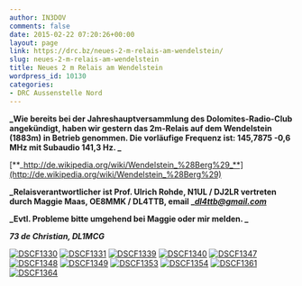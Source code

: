 ```yaml
---
author: IN3DOV
comments: false
date: 2015-02-22 07:20:26+00:00
layout: page
link: https://drc.bz/neues-2-m-relais-am-wendelstein/
slug: neues-2-m-relais-am-wendelstein
title: Neues 2 m Relais am Wendelstein
wordpress_id: 10130
categories:
- DRC Aussenstelle Nord
---
```


**_Wie bereits bei der Jahreshauptversammlung des Dolomites-Radio-Club angekündigt, haben wir gestern das 2m-Relais auf dem Wendelstein (1883m) in Betrieb genommen. Die vorläufige Frequenz ist: 145,7875 -0,6 MHz mit Subaudio 141,3 Hz. _**

[**_http://de.wikipedia.org/wiki/Wendelstein_%28Berg%29_**](http://de.wikipedia.org/wiki/Wendelstein_%28Berg%29)

**_Relaisverantwortlicher ist Prof. Ulrich Rohde, N1UL / DJ2LR vertreten durch Maggie Maas, OE8MMK / DL4TTB, email _**[**_<dl4ttb@gmail.com>_**](mailto:dl4ttb@gmail.com)

**_Evtl. Probleme bitte umgehend bei Maggie oder mir melden. _**

**_73 de Christian, DL1MCG_**

[![DSCF1330](https://drc.bz/wp-content/uploads/2015/02/DSCF1330-1024x902.jpg)](https://drc.bz/wp-content/uploads/2015/02/DSCF1330.jpg) [![DSCF1331](https://drc.bz/wp-content/uploads/2015/02/DSCF1331-1024x768.jpg)](https://drc.bz/wp-content/uploads/2015/02/DSCF1331.jpg) [![DSCF1339](https://drc.bz/wp-content/uploads/2015/02/DSCF1339-1024x768.jpg)](https://drc.bz/wp-content/uploads/2015/02/DSCF1339.jpg) [![DSCF1340](https://drc.bz/wp-content/uploads/2015/02/DSCF1340-768x1024.jpg)](https://drc.bz/wp-content/uploads/2015/02/DSCF1340.jpg) [![DSCF1347](https://drc.bz/wp-content/uploads/2015/02/DSCF1347-518x1024.jpg)](https://drc.bz/wp-content/uploads/2015/02/DSCF1347.jpg) [![DSCF1348](https://drc.bz/wp-content/uploads/2015/02/DSCF1348-768x1024.jpg)](https://drc.bz/wp-content/uploads/2015/02/DSCF1348.jpg) [![DSCF1349](https://drc.bz/wp-content/uploads/2015/02/DSCF1349-1024x768.jpg)](https://drc.bz/wp-content/uploads/2015/02/DSCF1349.jpg) [![DSCF1353](https://drc.bz/wp-content/uploads/2015/02/DSCF1353-768x1024.jpg)](https://drc.bz/wp-content/uploads/2015/02/DSCF1353.jpg) [![DSCF1354](https://drc.bz/wp-content/uploads/2015/02/DSCF1354-1024x768.jpg)](https://drc.bz/wp-content/uploads/2015/02/DSCF1354.jpg) [![DSCF1361](https://drc.bz/wp-content/uploads/2015/02/DSCF1361-768x1024.jpg)](https://drc.bz/wp-content/uploads/2015/02/DSCF1361.jpg) [![DSCF1364](https://drc.bz/wp-content/uploads/2015/02/DSCF1364-768x1024.jpg)](https://drc.bz/wp-content/uploads/2015/02/DSCF1364.jpg)




